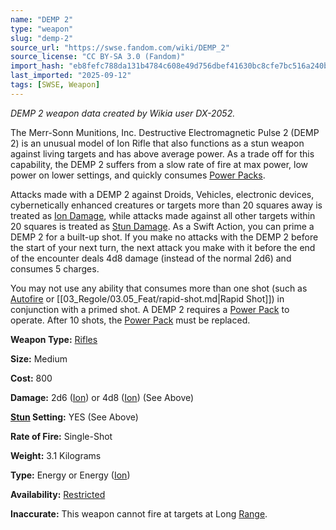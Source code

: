 ```yaml
---
name: "DEMP 2"
type: "weapon"
slug: "demp-2"
source_url: "https://swse.fandom.com/wiki/DEMP_2"
source_license: "CC BY-SA 3.0 (Fandom)"
import_hash: "eb8fefc788da131b4784c608e49d756dbef41630bc8cfe7bc516a240b3f001dc"
last_imported: "2025-09-12"
tags: [SWSE, Weapon]
---
```

*DEMP 2 weapon data created by Wikia user DX-2052.*

The Merr-Sonn Munitions, Inc. Destructive Electromagnetic Pulse 2 (DEMP 2) is an unusual model of Ion Rifle that also functions as a stun weapon against living targets and has above average power. As a trade off for this capability, the DEMP 2 suffers from a slow rate of fire at max power, low power on lower settings, and quickly consumes [Power Packs](https://swse.fandom.com/wiki/Power_Packs).

Attacks made with a DEMP 2 against Droids, Vehicles, electronic devices, cybernetically enhanced creatures or targets more than 20 squares away is treated as [Ion Damage](https://swse.fandom.com/wiki/Ion_Damage), while attacks made against all other targets within 20 squares is treated as [Stun Damage](https://swse.fandom.com/wiki/Stun_Damage). As a Swift Action, you can prime a DEMP 2 for a built-up shot. If you make no attacks with the DEMP 2 before the start of your next turn, the next attack you make with it before the end of the encounter deals 4d8 damage (instead of the normal 2d6) and consumes 5 charges.

You may not use any ability that consumes more than one shot (such as [Autofire](https://swse.fandom.com/wiki/Autofire) or [[03_Regole/03.05_Feat/rapid-shot.md|Rapid Shot]]) in conjunction with a primed shot. A DEMP 2 requires a [Power Pack](https://swse.fandom.com/wiki/Power_Pack) to operate. After 10 shots, the [Power Pack](https://swse.fandom.com/wiki/Power_Pack) must be replaced.

**Weapon Type:** [Rifles](https://swse.fandom.com/wiki/Rifles)

**Size:** Medium

**Cost:** 800

**Damage:** 2d6 ([Ion](https://swse.fandom.com/wiki/Ion)) or 4d8 ([Ion](https://swse.fandom.com/wiki/Ion)) (See Above)

**[Stun](https://swse.fandom.com/wiki/Stun) Setting:** YES (See Above)

**Rate of Fire:** Single-Shot

**Weight:** 3.1 Kilograms

**Type:** Energy or Energy ([Ion](https://swse.fandom.com/wiki/Ion))

**Availability:** [Restricted](https://swse.fandom.com/wiki/Restricted)

**Inaccurate:** This weapon cannot fire at targets at Long [Range](https://swse.fandom.com/wiki/Range).